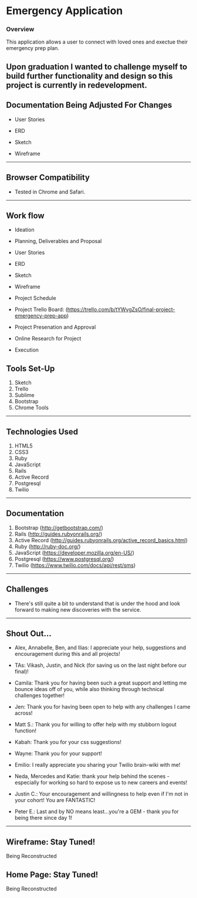 # Emergency Application

### Overview

This application allows a user to connect with loved ones and exectue their emergency prep plan.

Upon graduation I wanted to challenge myself to build further functionality and design so this project is currently in redevelopment. 
---

## Documentation Being Adjusted For Changes

* User Stories

* ERD

* Sketch

* Wireframe

---

## Browser Compatibility

* Tested in Chrome and Safari.

---

## Work flow

* Ideation

* Planning, Deliverables and Proposal

* User Stories

* ERD

* Sketch

* Wireframe

* Project Schedule

* Project Trello Board: (https://trello.com/b/tYWvgZsO/final-project-emergency-prep-app)

* Project Presenation and Approval

* Online Research for Project

* Execution

## Tools Set-Up
1. Sketch
2. Trello
3. Sublime
4. Bootstrap
5. Chrome Tools

---

## Technologies Used

1. HTML5
2. CSS3
3. Ruby
4. JavaScript
5. Rails
6. Active Record
7. Postgresql
8. Twilio

---

## Documentation

1. Bootstrap (http://getbootstrap.com/)
2. Rails (http://guides.rubyonrails.org/)
3. Active Record (http://guides.rubyonrails.org/active_record_basics.html)
4. Ruby (http://ruby-doc.org/)
5. JavaScript (https://developer.mozilla.org/en-US/)
6. Postgresql (https://www.postgresql.org/)
7. Twilio (https://www.twilio.com/docs/api/rest/sms)

---

## Challenges

* There's still quite a bit to understand that is under the hood and look forward to making new discoveries with the service.

---

## Shout Out...

* Alex, Annabelle, Ben, and Ilias: I appreciate your help, suggestions and encouragement during this and all projects!

* TAs: Vikash, Justin, and Nick (for saving us on the last night before our final)!

* Camila: Thank you for having been such a great support and letting me bounce ideas off of you, while also thinking through technical challenges together!

* Jen: Thank you for having been open to help with any challenges I came across!

* Matt S.: Thank you for willing to offer help with my stubborn logout function! 

* Kabah: Thank you for your css suggestions!

* Wayne: Thank you for your support!

* Emilio: I really appreciate you sharing your Twilio brain-wiki with me!

* Neda, Mercedes and Katie: thank your help behind the scenes - especially for working so hard to expose us to new careers and events! 

* Justin C.: Your encouragement and willingness to help even if I'm not in your cohort! You are FANTASTIC!

* Peter E.: Last and by NO means least...you're a GEM - thank you for being there since day 1!

---

## Wireframe: Stay Tuned!
Being Reconstructed

## Home Page: Stay Tuned!

Being Reconstructed
